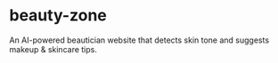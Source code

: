 # beauty-zone
An AI-powered beautician website that detects skin tone and suggests makeup &amp; skincare tips. 

